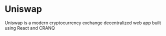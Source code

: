 # Uniswap

Uniswap is a modern cryptocurrency exchange decentralized  web app built using React and CRANQ
